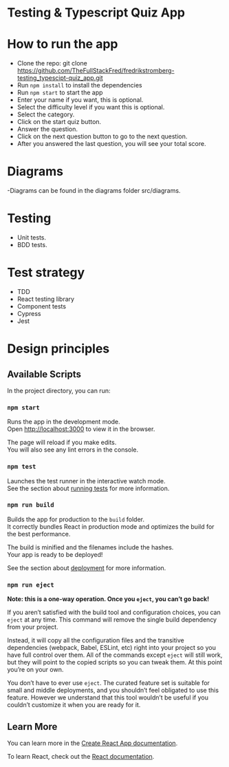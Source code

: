 # Testing & Typescript Quiz App

# How to run the app

- Clone the repo: git clone https://github.com/TheFullStackFred/fredrikstromberg-testing_typescipt-quiz_app.git
- Run `npm install` to install the dependencies
- Run `npm start` to start the app
- Enter your name if you want, this is optional.
- Select the difficulty level if you want this is optional.
- Select the category.
- Click on the start quiz button.
- Answer the question.
- Click on the next question button to go to the next question.
- After you answered the last question, you will see your total score.

# Diagrams

-Diagrams can be found in the diagrams folder src/diagrams.

# Testing

- Unit tests.
- BDD tests.

# Test strategy

- TDD
- React testing library
- Component tests
- Cypress
- Jest

# Design principles

## Available Scripts

In the project directory, you can run:

### `npm start`

Runs the app in the development mode.\
Open [http://localhost:3000](http://localhost:3000) to view it in the browser.

The page will reload if you make edits.\
You will also see any lint errors in the console.

### `npm test`

Launches the test runner in the interactive watch mode.\
See the section about [running tests](https://facebook.github.io/create-react-app/docs/running-tests) for more information.

### `npm run build`

Builds the app for production to the `build` folder.\
It correctly bundles React in production mode and optimizes the build for the best performance.

The build is minified and the filenames include the hashes.\
Your app is ready to be deployed!

See the section about [deployment](https://facebook.github.io/create-react-app/docs/deployment) for more information.

### `npm run eject`

**Note: this is a one-way operation. Once you `eject`, you can’t go back!**

If you aren’t satisfied with the build tool and configuration choices, you can `eject` at any time. This command will remove the single build dependency from your project.

Instead, it will copy all the configuration files and the transitive dependencies (webpack, Babel, ESLint, etc) right into your project so you have full control over them. All of the commands except `eject` will still work, but they will point to the copied scripts so you can tweak them. At this point you’re on your own.

You don’t have to ever use `eject`. The curated feature set is suitable for small and middle deployments, and you shouldn’t feel obligated to use this feature. However we understand that this tool wouldn’t be useful if you couldn’t customize it when you are ready for it.

## Learn More

You can learn more in the [Create React App documentation](https://facebook.github.io/create-react-app/docs/getting-started).

To learn React, check out the [React documentation](https://reactjs.org/).
